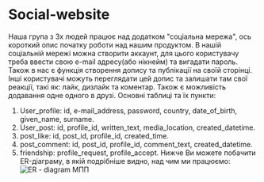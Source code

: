 # Social-website
Наша група з 3х людей працює над додатком "соціальна мережа", ось короткий опис початку роботи над нашим продуктом.
В нашій соціальній мережі можна створити аккаунт, для цього користувачу треба ввести свою e-mail адресу(або нікнейм) та вигадати пароль. Також в нас є функція створення допису та публікації на своїй сторінці. Інші користувачі можуть переглядати цей допис та залишати там свої реакції, такі як: лайк, дизлайк та коментар.  Також є можливість додавання одне одного в друзі. 
Основні таблиці та їх пункти:
1. User_profile: id, e-mail_address, password, country, date_of_birth, given_name, surname. 
2. User_post: id, profile_id, written_text, media_location, created_datetime.
3. post_like: id, post_id, profile_id, created_time.
4. post_comment: id, post_id, profile_id, comment_text, created_datetime.
5. friendship: profile_request, profile_accept.
Нижче Ви можете побачити ER-діаграму, в якій подрібніше видно, над чим ми працюємо:
![ER - diagram МПП](https://github.com/BHunterS/Social-website/assets/118931658/ef66d24f-c71b-464b-9879-74aaca5fe082)

